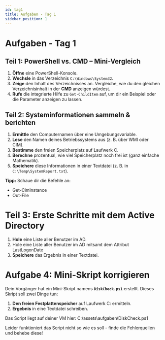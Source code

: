 ```yaml
---
id: tag1
title: Aufgaben - Tag 1
sidebar_position: 1
---
```


# Aufgaben - Tag 1

## Teil 1: PowerShell vs. CMD – Mini-Vergleich
1. **Öffne** eine PowerShell-Konsole.
2. **Wechsle** in das Verzeichnis `C:\Windows\System32`.
3. **Zeige** den Inhalt des Verzeichnisses an. Vergleiche, wie du den gleichen Verzeichnisinhalt in der **CMD** anzeigen würdest.
4. **Rufe** die integrierte Hilfe zu `Get-ChildItem` auf, um dir ein Beispiel oder die Parameter anzeigen zu lassen.

## Teil 2: Systeminformationen sammeln & berichten

1. **Ermittle** den Computernamen über eine Umgebungsvariable.
2. **Lese** den Namen deines Betriebssystems aus (z. B. über WMI oder CIM).
3. **Bestimme** den freien Speicherplatz auf Laufwerk C.
4. **Berechne** prozentual, wie viel Speicherplatz noch frei ist (ganz einfache Mathematik).
5. **Speichere** diese Informationen in einer Textdatei (z. B. in `C:\Temp\SystemReport.txt`).

**Tipp:**
Schaue dir die Befehle an:

- Get-CimInstance
- Out-File

# Teil 3: Erste Schritte mit dem Active Directory

1. **Hole** eine Liste aller Benutzer im AD.
2. Hole eine Liste aller Benutzer im AD mitsamt dem Attribut LastLogonDate
3. **Speichere** das Ergebnis in einer Textdatei.

# Aufgabe 4: Mini-Skript korrigieren

Dein Vorgänger hat ein Mini-Skript namens **`DiskCheck.ps1`** erstellt. Dieses Skript soll zwei Dinge tun:

1. **Den freien Festplattenspeicher** auf Laufwerk C: ermitteln.
2. **Ergebnis** in eine Textdatei schreiben.

Das Script liegt auf deiner VM hier: C:\assets\aufgaben\DiskCheck.ps1

Leider funktioniert das Script nicht so wie es soll - finde die Fehlerquellen und behebe diese!